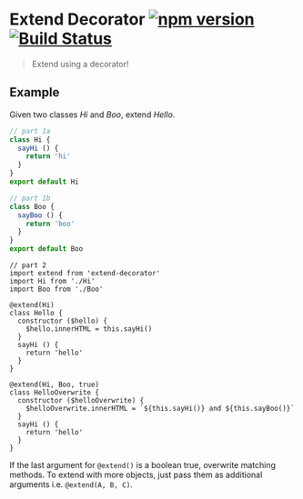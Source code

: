 # Extend Decorator [![npm version](https://badge.fury.io/js/extend-decorator.svg)](https://badge.fury.io/js/extend-decorator) [![Build Status](https://travis-ci.org/bbmoz/extend-decorator.svg)](https://travis-ci.org/bbmoz/extend-decorator)

> Extend using a decorator!

## Example

Given two classes *Hi* and *Boo*, extend *Hello*.

```javascript
// part 1a
class Hi {
  sayHi () {
    return 'hi'
  }
}
export default Hi
```

```javascript
// part 1b
class Boo {
  sayBoo () {
    return 'boo'
  }
}
export default Boo
```

```javacript
// part 2
import extend from 'extend-decorator'
import Hi from './Hi'
import Boo from './Boo'

@extend(Hi)
class Hello {
  constructor ($hello) {
    $hello.innerHTML = this.sayHi()
  }
  sayHi () {
    return 'hello'
  }
}

@extend(Hi, Boo, true)
class HelloOverwrite {
  constructor ($helloOverwrite) {
    $helloOverwrite.innerHTML = `${this.sayHi()} and ${this.sayBoo()}`
  }
  sayHi () {
    return 'hello'
  }
}
```

If the last argument for `@extend()` is a boolean true, overwrite matching methods. To extend with more objects, just pass them as additional arguments i.e. `@extend(A, B, C)`.
